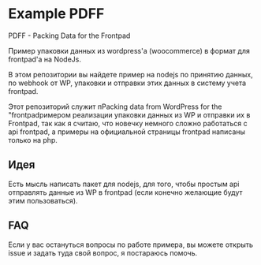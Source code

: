 # Example PDFF
PDFF - Packing Data for the Frontpad

Пример упаковки данных из wordpress'a (woocommerce) в формат для frontpad'a на NodeJs.

В этом репозитории вы найдете пример на nodejs по принятию данных, по webhook от WP, упаковки и отправки этих данных в систему учета frontpad.

Этот репозиторий служит пPacking data from WordPress for the "frontpadримером реализации упаковки данных из WP и отправки их в Frontpad, так как я считаю, что новечку немного сложно работаться с api frontpad, а примеры на официальной страницы frontpad написаны только на php.

## Идея
Есть мысль написать пакет для nodejs, для того, чтобы простым api отправлять данные из WP в frontpad (если конечно желающие будут этим пользоваться).

## FAQ
Если у вас остануться вопросы по работе примера, вы можете открыть issue и задать туда свой вопрос, я постараюсь помочь.
